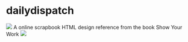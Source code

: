# dailydispatch
<img src="http://thehandcraftedstory.com/wp-content/uploads/2015/02/Show-Your-Work-book-review.jpg" />
A online scrapbook HTML design reference from the book Show Your Work

<img src="uteerphoto.png"/>
